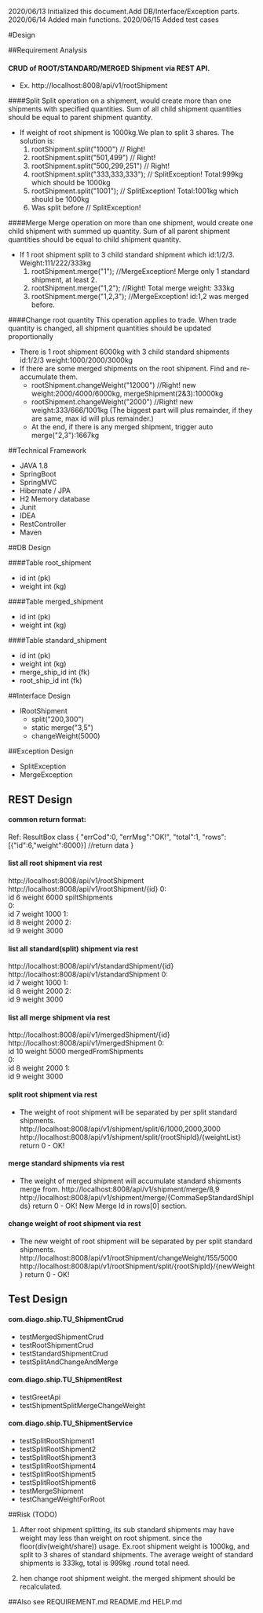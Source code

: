 2020/06/13 Initialized this document.Add DB/Interface/Exception parts.
2020/06/14 Added main functions. 
2020/06/15 Added test cases

#Design

##Requirement Analysis

#### CRUD of ROOT/STANDARD/MERGED Shipment via REST API.
  - Ex. http://localhost:8008/api/v1/rootShipment
  
####Split
 Split operation on a shipment, would create more than one shipments with specified quantities. 
 Sum of all child shipment quantities should be equal to parent shipment quantity.
   - If weight of root shipment is 1000kg.We plan to split 3 shares. The solution is:
     1) rootShipment.split("1000")         // Right!
     2) rootShipment.split("501,499")      // Right!
     3) rootShipment.split("500,299,251")  // Right!
     4) rootShipment.split("333,333,333"); // SplitException! Total:999kg which should be 1000kg
     5) rootShipment.split("1001");        // SplitException! Total:1001kg which should be 1000kg
     6) Was split before                   // SplitException!
    
####Merge
Merge operation on more than one shipment, would create one child shipment with summed 
up quantity. Sum of all parent shipment quantities should be equal to child shipment quantity.
  - If 1 root shipment split to 3 child standard shipment which id:1/2/3. Weight:111/222/333kg
    1) rootShipment.merge("1");     //MergeException! Merge only 1 standard shipment, at least 2.
    2) rootShipment.merge("1,2");   //Right! Total merge weight: 333kg
    3) rootShipment.merge("1,2,3"); //MergeException! id:1,2 was merged before.
  
####Change root quantity
This operation applies to trade. When trade quantity is changed, all shipment quantities should 
be updated proportionally
  - There is 1 root shipment 6000kg with 3 child standard shipments id:1/2/3 weight:1000/2000/3000kg
  - If there are some merged shipments on the root shipment. Find and re-accumulate them. 
    - rootShipment.changeWeight("12000") //Right! new weight:2000/4000/6000kg, mergeShipment(2&3):10000kg
    - rootShipment.changeWeight("2000")  //Right! new weight:333/666/1001kg (The biggest part will plus
       remainder, if they are same, max id will plus remainder.)
    - At the end, if there is any merged shipment, trigger auto merge("2,3"):1667kg

##Technical Framework
- JAVA 1.8
- SpringBoot
- SpringMVC 
- Hibernate / JPA
- H2 Memory database
- Junit
- IDEA
- RestController
- Maven

##DB Design

####Table root_shipment
- id int (pk) 
- weight int (kg)

####Table merged_shipment
- id int (pk)
- weight int (kg)

####Table standard_shipment
- id int (pk)
- weight int (kg)
- merge_ship_id int (fk) 
- root_ship_id int (fk)

##Interface Design
- IRootShipment
  - split("200,300")
  - static merge("3,5")
  - changeWeight(5000)

##Exception Design
- SplitException
- MergeException

## REST Design 

#### common return format:
Ref: ResultBox class
{
  "errCod":0,
  "errMsg":"OK!",
  "total":1,
  "rows":[{"id":6,"weight":6000}] //return data
 }
 
#### list all root shipment via rest
http://localhost:8008/api/v1/rootShipment
http://localhost:8008/api/v1/rootShipment/{id}
0:	
  id	6
  weight	6000
  spiltShipments	
    0:	
      id	7
      weight	1000
    1:	
      id	8
      weight	2000
    2:	
      id	9
      weight	3000

#### list all standard(split) shipment via rest
http://localhost:8008/api/v1/standardShipment/{id}
http://localhost:8008/api/v1/standardShipment
0:	
  id	7
  weight	1000
1:	
  id	8
  weight	2000
2:	
  id	9
  weight	3000

#### list all merge shipment via rest
http://localhost:8008/api/v1/mergedShipment/{id}
http://localhost:8008/api/v1/mergedShipment
0:	
  id	10
  weight	5000
  mergedFromShipments	
    0:	
      id	8
      weight	2000
    1:	
      id	9
      weight	3000

#### split root shipment via rest 
* The weight of root shipment will be separated by per split standard shipments.
http://localhost:8008/api/v1/shipment/split/6/1000,2000,3000
http://localhost:8008/api/v1/shipment/split/{rootShipId}/{weightList}
return 0 - OK!

#### merge standard shipments via rest 
* The weight of merged shipment will accumulate standard shipments merge from.
http://localhost:8008/api/v1/shipment/merge/8,9 
http://localhost:8008/api/v1/shipment/merge/{CommaSepStandardShipIds} 
return 0 - OK! New Merge Id in rows[0] section.

#### change weight of root shipment via rest 
* The new weight of root shipment will be separated by per split standard shipments.
http://localhost:8008/api/v1/rootShipment/changeWeight/155/5000
http://localhost:8008/api/v1/rootShipment/split/{rootShipId}/{newWeight}
return 0 - OK!

## Test Design
#### com.diago.ship.TU_ShipmentCrud
 - testMergedShipmentCrud
 - testRootShipmentCrud
 - testStandardShipmentCrud
 - testSplitAndChangeAndMerge

#### com.diago.ship.TU_ShipmentRest
- testGreetApi
- testShipmentSplitMergeChangeWeight

#### com.diago.ship.TU_ShipmentService
- testSplitRootShipment1
- testSplitRootShipment2
- testSplitRootShipment3
- testSplitRootShipment4
- testSplitRootShipment5
- testSplitRootShipment6
- testMergeShipment
- testChangeWeightForRoot

##Risk (TODO)
1) After root shipment splitting, its sub standard shipments may have weight 
may less than weight on root shipment. since the floor(div(weight/share)) usage.
Ex.root shipment weight is 1000kg, and split to 3 shares of standard shipments. The average 
weight of standard shipments is 333kg, total is 999kg .round total need.

2) hen change root shipment weight. the merged shipment should be recalculated.

##Also see
REQUIREMENT.md
README.md
HELP.md
